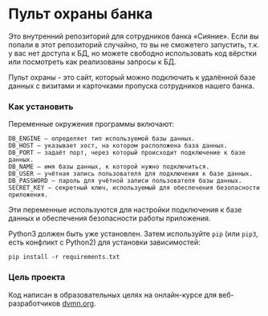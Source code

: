 # Пульт охраны банка

Это внутренний репозиторий для сотрудников банка «Сияние». Если вы попали в этот репозиторий случайно, то вы не сможетего запустить, т.к. у вас нет доступа к БД, но можете свободно использовать код вёрстки или посмотреть как реализованы запросы к БД. 

Пульт охраны - это сайт, который можно подключить к удалённой базе данных с визитами и карточками пропуска сотрудников нашего банка.

### Как установить

Переменные окружения программы включают:
```
DB_ENGINE — определяет тип используемой базы данных.
DB_HOST — указывает хост, на котором расположена база данных.
DB_PORT — задаёт порт, через который происходит подключение к базе данных.
DB_NAME — имя базы данных, к которой нужно подключиться.
DB_USER — учётная запись пользователя для подключения к базе данных.
DB_PASSWORD — пароль для учётной записи пользователя базы данных.
SECRET_KEY — секретный ключ, используемый для обеспечения безопасности приложения.
```
Эти переменные используются для настройки подключения к базе данных и обеспечения безопасности работы приложения.

Python3 должен быть уже установлен. 
Затем используйте `pip` (или `pip3`, есть конфликт с Python2) для установки зависимостей:
```
pip install -r requirements.txt
```

### Цель проекта

Код написан в образовательных целях на онлайн-курсе для веб-разработчиков [dvmn.org](https://dvmn.org/).    